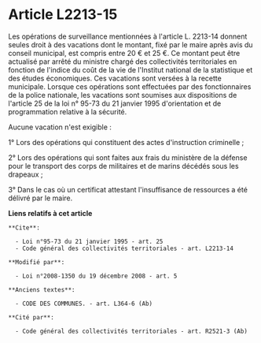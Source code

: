 # Article L2213-15

Les opérations de surveillance mentionnées à l'article L. 2213-14 donnent seules droit à des vacations dont le montant, fixé
par le maire après avis du conseil municipal, est compris entre 20 € et 25 €. Ce montant peut être actualisé par arrêté du
ministre chargé des collectivités territoriales en fonction de l'indice du coût de la vie de l'Institut national de la
statistique et des études économiques. Ces vacations sont versées à la recette municipale. Lorsque ces opérations sont
effectuées par des fonctionnaires de la police nationale, les vacations sont soumises aux dispositions de l'article 25 de la
loi n° 95-73 du 21 janvier 1995 d'orientation et de programmation relative à la sécurité. 

Aucune vacation n'est exigible : 

1° Lors des opérations qui constituent des actes d'instruction criminelle ; 

2° Lors des opérations qui sont faites aux frais du ministère de la défense pour le transport des corps de militaires et de
marins décédés sous les drapeaux ; 

3° Dans le cas où un certificat attestant l'insuffisance de ressources a été délivré par le maire.

**Liens relatifs à cet article**

	**Cite**:

	  - Loi n°95-73 du 21 janvier 1995 - art. 25
	  - Code général des collectivités territoriales - art. L2213-14

	**Modifié par**:

	  - Loi n°2008-1350 du 19 décembre 2008 - art. 5

	**Anciens textes**:

	  - CODE DES COMMUNES. - art. L364-6 (Ab)

	**Cité par**:

	  - Code général des collectivités territoriales - art. R2521-3 (Ab)
